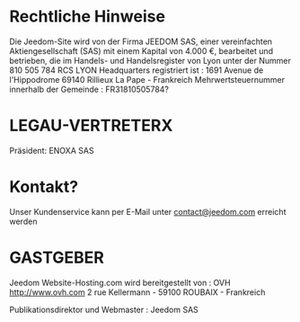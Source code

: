 # Rechtliche Hinweise

Die Jeedom-Site wird von der Firma JEEDOM SAS, einer vereinfachten Aktiengesellschaft (SAS) mit einem Kapital von 4.000 €, bearbeitet und betrieben, die im Handels- und Handelsregister von Lyon unter der Nummer 810 505 784 RCS LYON Headquarters registriert ist : 1691 Avenue de l'Hippodrome 69140 Rillieux La Pape - Frankreich Mehrwertsteuernummer innerhalb der Gemeinde : FR31810505784?

# LEGAU-VERTRETERX

Präsident: ENOXA SAS

# Kontakt?

Unser Kundenservice kann per E-Mail unter contact@jeedom.com erreicht werden

# GASTGEBER

Jeedom Website-Hosting.com wird bereitgestellt von :
OVH
http://www.ovh.com
2 rue Kellermann - 59100 ROUBAIX - Frankreich

Publikationsdirektor und Webmaster : Jeedom SAS
